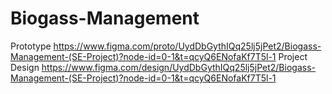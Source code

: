 # Biogass-Management
Prototype
https://www.figma.com/proto/UydDbGythIQq25lj5jPet2/Biogass-Management-(SE-Project)?node-id=0-1&t=qcyQ6ENofaKf7T5l-1
Project Design
https://www.figma.com/design/UydDbGythIQq25lj5jPet2/Biogass-Management-(SE-Project)?node-id=0-1&t=qcyQ6ENofaKf7T5l-1
